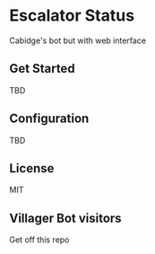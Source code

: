 # Escalator Status
Cabidge's bot but with web interface

## Get Started
TBD

## Configuration
TBD

## License
MIT

## Villager Bot visitors
Get off this repo
